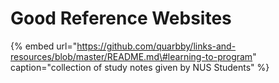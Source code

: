 # Good Reference Websites

{% embed url="https://github.com/quarbby/links-and-resources/blob/master/README.md\#learning-to-program" caption="collection of study notes given by NUS Students" %}







